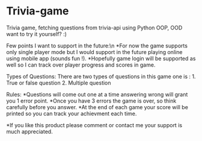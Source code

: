# Trivia-game
Trivia game, fetching questions from trivia-api using Python OOP, OOD want to try it yourself? :)

Few points I want to support in the future:\n
  *For now the game supports only single player mode but I would support in the future playing online using mobile app (sounds fun !).
  *Hopefully game login will be supported as well so I can track over player progress and scores in game.

Types of Questions:
  There are two types of questions in this game one is :
    1. True or false question
    2. Multiple question

Rules:
  *Questions will come out one at a time answering wrong will grant you 1 error point.
  *Once you have 3 errors the game is over, so think carefully before you answer.
  *At the end of each game your score will be printed so you can track your achievment each time.

*If you like this product please comment or contact me your support is much appreciated. 

